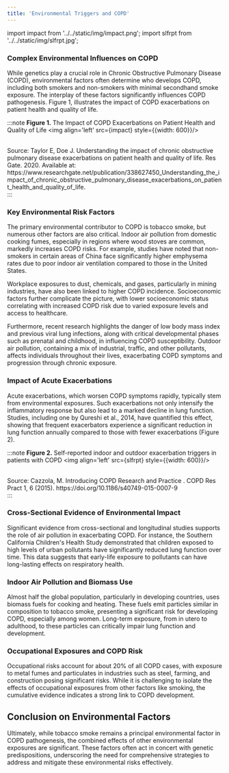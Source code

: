 ```yaml
---
title: 'Environmental Triggers and COPD'
---
```


import impact from '../../static/img/impact.png';
import slfrpt from '../../static/img/slfrpt.jpg';


### Complex Environmental Influences on COPD
While genetics play a crucial role in Chronic Obstructive Pulmonary Disease (COPD), environmental factors often determine who develops COPD, including both smokers and non-smokers with minimal secondhand smoke exposure. The interplay of these factors significantly influences COPD pathogenesis. Figure 1, illustrates the impact of COPD exacerbations on patient health and quality of life.

:::note  **Figure 1.** The Impact of COPD Exacerbations on Patient Health and Quality of Life
<img align='left' src={impact} style={{width: 600}}/> <br clear="both"/> &nbsp;    

<figcaption>
   Source: Taylor E, Doe J. Understanding the impact of chronic obstructive pulmonary disease exacerbations on patient health and quality of life. Res Gate. 2020. Available at: https://www.researchgate.net/publication/338627450_Understanding_the_impact_of_chronic_obstructive_pulmonary_disease_exacerbations_on_patient_health_and_quality_of_life.
</figcaption>   
:::

### Key Environmental Risk Factors
The primary environmental contributor to COPD is tobacco smoke, but numerous other factors are also critical. Indoor air pollution from domestic cooking fumes, especially in regions where wood stoves are common, markedly increases COPD risks. For example, studies have noted that non-smokers in certain areas of China face significantly higher emphysema rates due to poor indoor air ventilation compared to those in the United States.

Workplace exposures to dust, chemicals, and gases, particularly in mining industries, have also been linked to higher COPD incidence. Socioeconomic factors further complicate the picture, with lower socioeconomic status correlating with increased COPD risk due to varied exposure levels and access to healthcare.

Furthermore, recent research highlights the danger of low body mass index and previous viral lung infections, along with critical developmental phases such as prenatal and childhood, in influencing COPD susceptibility. Outdoor air pollution, containing a mix of industrial, traffic, and other pollutants, affects individuals throughout their lives, exacerbating COPD symptoms and progression through chronic exposure.

### Impact of Acute Exacerbations

Acute exacerbations, which worsen COPD symptoms rapidly, typically stem from environmental exposures. Such exacerbations not only intensify the inflammatory response but also lead to a marked decline in lung function. Studies, including one by Qureshi et al., 2014, have quantified this effect, showing that frequent exacerbators experience a significant reduction in lung function annually compared to those with fewer exacerbations (Figure 2).

:::note  **Figure 2.** Self-reported indoor and outdoor exacerbation triggers in patients with COPD
<img align='left' src={slfrpt} style={{width: 600}}/> <br clear="both"/> &nbsp;    

<figcaption>
   Source: Cazzola, M. Introducing COPD Research and Practice . COPD Res Pract 1, 6 (2015). https://doi.org/10.1186/s40749-015-0007-9
</figcaption>   
:::

### Cross-Sectional Evidence of Environmental Impact
Significant evidence from cross-sectional and longitudinal studies supports the role of air pollution in exacerbating COPD. For instance, the Southern California Children's Health Study demonstrated that children exposed to high levels of urban pollutants have significantly reduced lung function over time. This data suggests that early-life exposure to pollutants can have long-lasting effects on respiratory health.

### Indoor Air Pollution and Biomass Use
Almost half the global population, particularly in developing countries, uses biomass fuels for cooking and heating. These fuels emit particles similar in composition to tobacco smoke, presenting a significant risk for developing COPD, especially among women. Long-term exposure, from in utero to adulthood, to these particles can critically impair lung function and development.

### Occupational Exposures and COPD Risk
Occupational risks account for about 20% of all COPD cases, with exposure to metal fumes and particulates in industries such as steel, farming, and construction posing significant risks. While it is challenging to isolate the effects of occupational exposures from other factors like smoking, the cumulative evidence indicates a strong link to COPD development.

## Conclusion on Environmental Factors
Ultimately, while tobacco smoke remains a principal environmental factor in COPD pathogenesis, the combined effects of other environmental exposures are significant. These factors often act in concert with genetic predispositions, underscoring the need for comprehensive strategies to address and mitigate these environmental risks effectively.